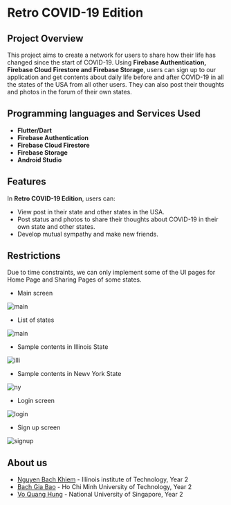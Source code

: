# Retro COVID-19 Edition

## Project Overview

This project aims to create a network for users to share how their life has changed since the start of COVID-19. Using **Firebase Authentication, Firebase Cloud Firestore and Firebase Storage**, users can sign up to our application and get contents about daily life before and after COVID-19 in all the states of the USA from all other users. They can also post their thoughts and photos in the forum of their own states.

## Programming languages and Services Used
* **Flutter/Dart**
* **Firebase Authentication**
* **Firebase Cloud Firestore**
* **Firebase Storage**
* **Android Studio**

## Features

In **Retro COVID-19 Edition**, users can:
* View post in their state and other states in the USA.
* Post status and photos to share their thoughts about COVID-19 in their own state and other states.
* Develop mutual sympathy and make new friends.

## Restrictions

Due to time constraints, we can only implement some of the UI pages for Home Page and Sharing Pages of some states.

* Main screen

![main](https://github.com/hungvo0603/pic_vandyhacks/blob/main/vandy_hack/img/homescreen.png)

* List of states

![main](https://github.com/hungvo0603/pic_vandyhacks/blob/main/vandy_hack/img/states.png)

* Sample contents in Illinois State

![illi](https://github.com/hungvo0603/pic_vandyhacks/blob/main/vandy_hack/img/illinois.png)

* Sample contents in Newv York State

![ny](https://github.com/hungvo0603/pic_vandyhacks/blob/main/vandy_hack/img/newyork.png)

* Login screen

![login](https://github.com/hungvo0603/pic_vandyhacks/blob/main/vandy_hack/img/login.png)

* Sign up screen

![signup](https://github.com/hungvo0603/pic_vandyhacks/blob/main/vandy_hack/img/signup.png)

## About us

* [Nguyen Bach Khiem](https://github.com/khiemnguyen22) - Illinois institute of Technology, Year 2 
* [Bach Gia Bao](https://github.com/bachbao) - Ho Chi Minh University of Technology, Year 2  
* [Vo Quang Hung](https://github.com/hungvo0603) - National University of Singapore, Year 2 
